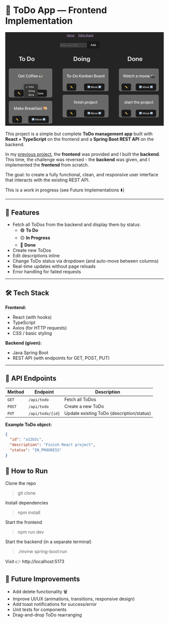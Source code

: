 # 🧩 ToDo App — Frontend Implementation

![img.png](img.png)

This project is a simple but complete **ToDo management app** 
built with **React + TypeScript** on the frontend and a **Spring 
Boot REST API** on the backend.

In my [previous project](https://github.com/nina-bornemann/ToDo_Backend_Project), the **frontend** was provided and I 
built the **backend**.  
This time, the challenge was reversed - the **backend** was 
given, and I implemented the **frontend** from scratch.

The goal: to create a fully functional, clean, and responsive user interface that interacts with the existing REST API.

This is a work in progress (see Future Implementations ⬇️)



---

## 🚀 Features

- Fetch all ToDos from the backend and display them by status:
    - 🟢 **To Do**
    - 🟡 **In Progress**
    - 🔵 **Done**
- Create new ToDos
- Edit descriptions inline
- Change ToDo status via dropdown (and auto-move between columns)
- Real-time updates without page reloads
- Error handling for failed requests

---

## 🛠️ Tech Stack

**Frontend:**
- React (with hooks)
- TypeScript
- Axios (for HTTP requests)
- CSS / basic styling

**Backend (given):**
- Java Spring Boot
- REST API (with endpoints for GET, POST, PUT)

---

## 📸 API Endpoints

| Method | Endpoint | Description |
|---------|-----------|-------------|
| `GET` | `/api/todo` | Fetch all ToDos |
| `POST` | `/api/todo` | Create a new ToDo |
| `PUT` | `/api/todo/{id}` | Update existing ToDo (description/status) |

**Example ToDo object:**
```json
{
  "id": "a12b3c",
  "description": "Finish React project",
  "status": "IN_PROGRESS"
}     
```

## 🧪 How to Run

Clone the repo
> git clone

Install dependencies
>npm install


Start the frontend
>npm run dev


Start the backend (in a separate terminal)
>./mvnw spring-boot:run


Visit 👉 http://localhost:5173

## 🧹 Future Improvements

- Add delete functionality 🗑️
- Improve UI/UX (animations, transitions, responsive design)
- Add toast notifications for success/error
- Unit tests for components
- Drag-and-drop ToDo rearranging
